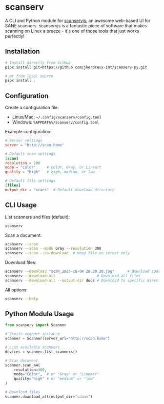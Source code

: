 # scanserv

A CLI and Python module for [scanservjs](https://github.com/sbs20/scanservjs), an awesome web-based UI for SANE scanners. scanservjs is a fantastic piece of software that makes scanning on Linux a breeze - it's one of those tools that just works perfectly!

## Installation

```bash
# Install directly from GitHub
pipx install git+https://github.com/jkerdreux-imt/scanserv-py.git

# Or from local source
pipx install .
```

## Configuration

Create a configuration file:
- Linux/Mac: `~/.config/scanserv/config.toml`
- Windows: `%APPDATA%/scanserv/config.toml`

Example configuration:
```toml
# Server settings
server = "http://scan.home"

# Default scan settings
[scan]
resolution = 200
mode = "Color"     # Color, Gray, or Lineart
quality = "high"   # high, medium, or low

# Default file settings
[files]
output_dir = "scans"  # Default download directory
```

## CLI Usage

List scanners and files (default):
```bash
scanserv
```

Scan a document:
```bash
scanserv --scan
scanserv --scan --mode Gray --resolution 300
scanserv --scan --no-download  # Keep file on server only
```

Download files:
```bash
scanserv --download "scan_2025-10-04 20.30.30.jpg"      # Download specific file
scanserv --download-all                   # Download all files
scanserv --download-all --output-dir docs # Download to specific directory
```

All options:
```bash
scanserv --help
```

## Python Module Usage

```python
from scanserv import Scanner

# Create scanner instance
scanner = Scanner(server_url="http://scan.home")

# List available scanners
devices = scanner.list_scanners()

# Scan document
scanner.scan_a4(
    resolution=300,
    mode="Color",  # or "Gray" or "Lineart"
    quality="high" # or "medium" or "low"
)

# Download files
scanner.download_all(output_dir="scans")
```
